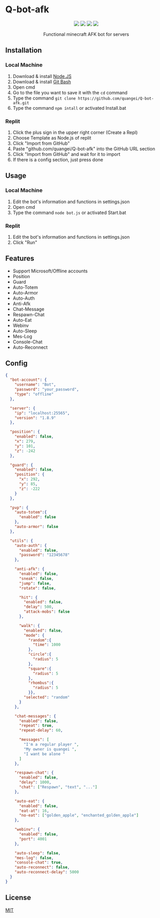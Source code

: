 # Q-bot-afk
<p align="center"> 
    <img src="https://img.shields.io/github/issues/quangei/Q-bot-afk">
    <img src="https://img.shields.io/github/forks/quangei/Q-bot-afk">
    <img src="https://img.shields.io/github/stars/quangei/Q-bot-afk">
    <img src="https://img.shields.io/github/license/quangei/Q-bot-afk">
</p>

<p align="center">
    Functional minecraft AFK bot for servers
</p>

## Installation

### Local Machine
  1. Download & install [Node.JS](https://nodejs.org/en/download/)
  2. Download & install [Git Bash](https://git-scm.com/downloads)
  3. Open cmd
  4. Go to the file you want to save it with the `cd` command
  5. Type the command `git clone https://github.com/quangei/Q-bot-afk.git`
  6. Type the command `npm íntall` or activated Install.bat

### Replit
  1. Click the plus sign in the upper right corner (Create a Repl)
  2. Choose Template as Node.js of replit
  3. Click "Import from GitHub"
  4. Paste "github.com/quangei/Q-bot-afk" into the GitHub URL section
  5. Click "Import from GitHub" and wait for it to import
  6. If there is a config section, just press done

## Usage

### Local Machine
  1. Edit the bot's information and functions in settings.json
  2. Open cmd
  3. Type the command `node bot.js` or activated Start.bat
     
### Replit
  1. Edit the bot's information and functions in settings.json
  2. Click "Run"

## Features

- Support Microsoft/Offline accounts
- Position
- Guard
- Auto-Totem
- Auto-Armor
- Auto-Auth
- Anti-Afk
- Chat-Message
- Respawn-Chat
- Auto-Eat
- Webinv
- Auto-Sleep
- Mes-Log
- Console-Chat
- Auto-Reconnect

## Config

```json
{
  "bot-account": {
    "username": "Bot",
    "password": "your_password",
    "type": "offline"
  },

  "server": {
    "ip": "localhost:25565",
    "version": "1.8.9"
  },

  "position": {
    "enabled": false,
    "x": 279,
    "y": 101,
    "z": -242
  },

  "guard": {
    "enabled": false,
    "position": {
      "x": 292,
      "y": 85,
      "z": -222
    }
  },

  "pvp": {
    "auto-totem":{
      "enabled": false
    },
    "auto-armor": false
  },

  "utils": {
    "auto-auth": {
      "enabled": false,
      "password": "12345678"
    },

    "anti-afk": {
      "enabled": false,
      "sneak": false,
      "jump": false,
      "rotate": false,

      "hit": {
        "enabled": false,
        "delay": 500,
        "attack-mobs": false
      },

      "walk": {
        "enabled": false,
        "mode": {
          "random":{
            "time": 1000
          },
          "circle":{
            "radius": 5
          },
          "square":{
            "radius": 5
          },
          "rhombus":{
            "radius": 5
          }},
        "selected": "random"
      }
    },

    "chat-messages": {
      "enabled": false,
      "repeat": true,
      "repeat-delay": 60,

      "messages": [
        "I'm a regular player ",
        "My owner is quangei ",
        "I want be alone "
      ]
    },

    "respawn-chat": {
      "enabled": false,
      "delay": 1000,
      "chat": ["Respawn", "text", "..."]
    },

    "auto-eat": {
      "enabled": false,
      "eat-at": 16,
      "no-eat": ["golden_apple", "enchanted_golden_apple"]
    },

    "webinv": {
      "enabled": false,
      "port": 4001
    },

    "auto-sleep": false,  
    "mes-log": false,
    "console-chat": true,
    "auto-reconnect": false,
    "auto-reconnect-delay": 5000
  }
}

```

## License
 [MIT](https://github.com/quangei/Q-bot-afk/blob/main/LICENSE)
